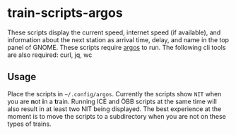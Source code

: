 # train-scripts-argos
These scripts display the current speed, internet speed (if available), and information about the next station as arrival time, delay, and name in the top panel of GNOME. 
These scripts require [argos](https://github.com/p-e-w/argos) to run. 
The following cli tools are also required: curl, jq, wc

## Usage
Place the scripts in `~/.config/argos`.
Currently the scripts show `NIT` when you are **n**ot **i**n a **t**rain.
Running ICE and ÖBB scripts at the same time will also result in at least two NIT being displayed.
The best experience at the moment is to move the scripts to a subdirectory when you are not on these types of trains.

